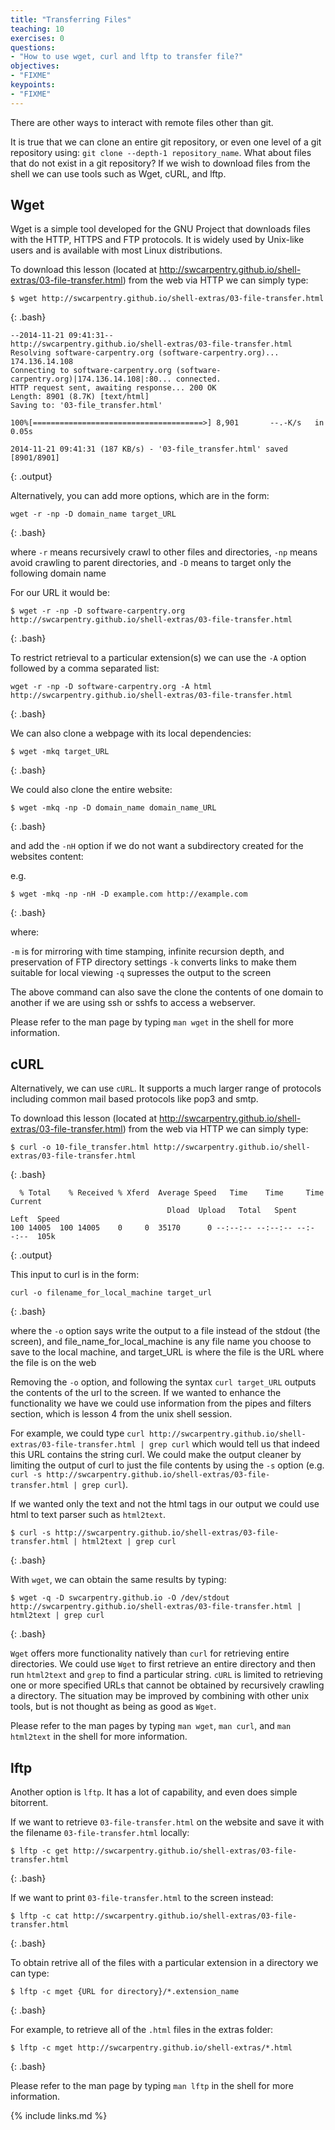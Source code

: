 ```yaml
---
title: "Transferring Files"
teaching: 10
exercises: 0
questions:
- "How to use wget, curl and lftp to transfer file?"
objectives:
- "FIXME"
keypoints:
- "FIXME"
---
```


There are other ways to interact with remote files other than git.

It is true that we can clone an entire git repository, or even one level of a git repository using:
`git clone --depth-1 repository_name`.
What about files that do not exist in a git repository? If we wish to download files from the shell
we can use tools such as Wget, cURL, and lftp.

## Wget

Wget is a simple tool developed for the GNU Project that downloads files with the HTTP, HTTPS and FTP protocols. It is widely used by Unix-like users and is available with most Linux distributions.

To download this lesson (located at http://swcarpentry.github.io/shell-extras/03-file-transfer.html) from the web via HTTP we can simply type:

~~~
$ wget http://swcarpentry.github.io/shell-extras/03-file-transfer.html
~~~
{: .bash}

~~~
--2014-11-21 09:41:31--  
http://swcarpentry.github.io/shell-extras/03-file-transfer.html
Resolving software-carpentry.org (software-carpentry.org)... 174.136.14.108
Connecting to software-carpentry.org (software-carpentry.org)|174.136.14.108|:80... connected.
HTTP request sent, awaiting response... 200 OK
Length: 8901 (8.7K) [text/html]
Saving to: '03-file_transfer.html'

100%[======================================>] 8,901       --.-K/s   in 0.05s   

2014-11-21 09:41:31 (187 KB/s) - '03-file_transfer.html' saved [8901/8901]
~~~
{: .output}

Alternatively, you can add more options, which are in the form:

~~~
wget -r -np -D domain_name target_URL
~~~
{: .bash}

where `-r` means recursively crawl to other files and directories, `-np` means avoid crawling to parent directories, and `-D` means to target only the following domain name

For our URL it would be:

~~~
$ wget -r -np -D software-carpentry.org http://swcarpentry.github.io/shell-extras/03-file-transfer.html
~~~
{: .bash}

To restrict retrieval to a particular extension(s)
we can use the `-A` option followed by a comma separated list:

~~~
wget -r -np -D software-carpentry.org -A html http://swcarpentry.github.io/shell-extras/03-file-transfer.html
~~~
{: .bash}

We can also clone a webpage with its local dependencies:

~~~
$ wget -mkq target_URL
~~~
{: .bash}

We could also clone the entire website:

~~~
$ wget -mkq -np -D domain_name domain_name_URL
~~~
{: .bash}

and add the `-nH` option if we do not want a subdirectory created for the websites content:

e.g.

~~~
$ wget -mkq -np -nH -D example.com http://example.com
~~~
{: .bash}

where:

`-m` is for mirroring with time stamping, infinite recursion depth, and preservation of FTP directory settings
`-k` converts links to make them suitable for local viewing 
`-q` supresses the output to the screen

The above command can also save the clone the contents of one domain to another
if we are using ssh or sshfs to access a webserver. 
 
Please refer to the man page by typing `man wget` in the shell for more information.
  
## cURL

Alternatively, we can use `cURL`.
It supports a much larger range of protocols including common mail based protocols like pop3 and smtp. 

To download this lesson (located at http://swcarpentry.github.io/shell-extras/03-file-transfer.html)
from the web via HTTP we can simply type:

~~~
$ curl -o 10-file_transfer.html http://swcarpentry.github.io/shell-extras/03-file-transfer.html
~~~
{: .bash}

~~~
  % Total    % Received % Xferd  Average Speed   Time    Time     Time  Current
                                   Dload  Upload   Total   Spent    Left  Speed
100 14005  100 14005    0     0  35170      0 --:--:-- --:--:-- --:--:--  105k
~~~
{: .output}

This input to curl is in the form:

~~~
curl -o filename_for_local_machine target_url
~~~
{: .bash}

where the `-o` option says write the output to a file instead of the stdout (the screen),
and file_name_for_local_machine is any file name you choose to save to the local machine,
and target_URL is where the file is the URL where the file is on the web

Removing the `-o` option, and following the syntax `curl target_URL`
outputs the contents of the url to the screen.
If we wanted to enhance the functionality we have we could use information from the pipes and filters section,
which is lesson 4 from the unix shell session.

For example, we could type
`curl http://swcarpentry.github.io/shell-extras/03-file-transfer.html | grep curl`
which would tell us that indeed this URL contains the string curl.
We could make the output cleaner by limiting the output of curl to just the file contents by using the `-s` option
(e.g. `curl -s http://swcarpentry.github.io/shell-extras/03-file-transfer.html | grep curl`). 

If we wanted only the text and not the html tags in our output we could use html to text parser such as `html2text`.

~~~
$ curl -s http://swcarpentry.github.io/shell-extras/03-file-transfer.html | html2text | grep curl
~~~
{: .bash}

With `wget`, we can obtain the same results by typing:

~~~
$ wget -q -D swcarpentry.github.io -O /dev/stdout http://swcarpentry.github.io/shell-extras/03-file-transfer.html | html2text | grep curl
~~~
{: .bash}

`Wget` offers more functionality natively than `curl` for retrieving entire directories.
We could use `Wget` to first retrieve an entire directory and then run `html2text` and `grep`
to find a particular string.
`cURL` is limited to retrieving one or more specified URLs that cannot be obtained by recursively crawling a directory.
The situation may be improved by combining with other unix tools, but is not thought as being as good as `Wget`.

Please refer to the man pages by typing `man wget`, `man curl`, and `man html2text` in the shell for more information. 

## lftp

Another option is `lftp`. It has a lot of capability, and even does simple bitorrent. 

If we want to retrieve `03-file-transfer.html` on the website and save it with the filename `03-file-transfer.html` locally:

~~~
$ lftp -c get http://swcarpentry.github.io/shell-extras/03-file-transfer.html
~~~
{: .bash}

If we want to print `03-file-transfer.html` to the screen instead:

~~~
$ lftp -c cat http://swcarpentry.github.io/shell-extras/03-file-transfer.html
~~~
{: .bash}

To obtain retrive all of the files with a particular extension in a directory we can type:

~~~
$ lftp -c mget {URL for directory}/*.extension_name
~~~
{: .bash}

For example, to retrieve all of the `.html` files in the extras folder:

~~~
$ lftp -c mget http://swcarpentry.github.io/shell-extras/*.html
~~~
{: .bash}

Please refer to the man page by typing `man lftp` in the shell for more information.

{% include links.md %}
